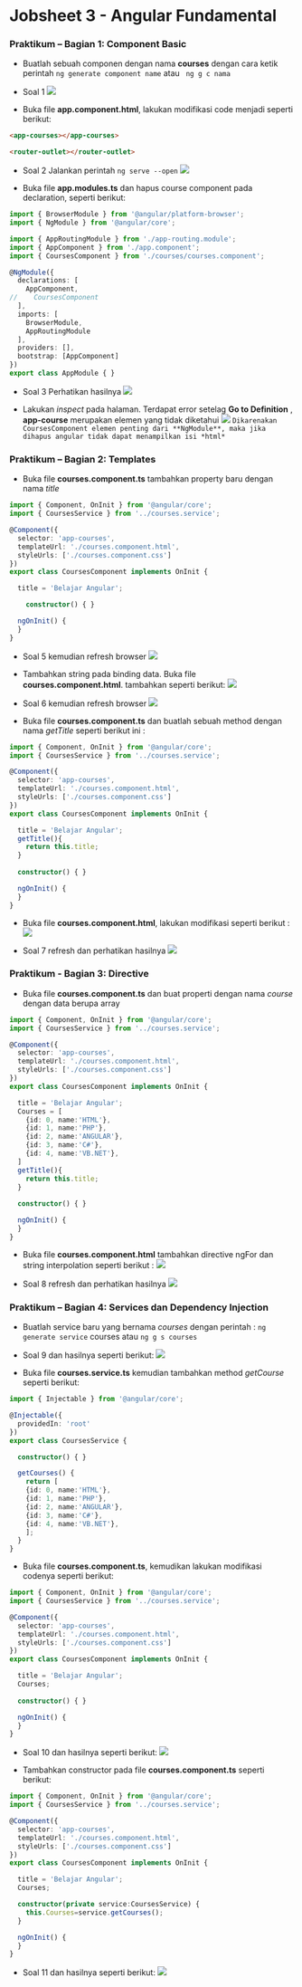 # Jobsheet 3 - Angular Fundamental 

### Praktikum – Bagian 1: Component Basic

- Buatlah sebuah componen dengan nama **courses** dengan cara ketik perintah `ng generate component name` atau ` ng g c nama`

- Soal 1
![](image/Jobsheet3/1.png)

- Buka file **app.component.html**, lakukan modifikasi code menjadi seperti berikut:

```html
<app-courses></app-courses>

<router-outlet></router-outlet>
```

- Soal 2
Jalankan perintah `ng serve --open`
![](image/Jobsheet3/2.png)

- Buka file **app.modules.ts** dan hapus course component pada declaration, seperti berikut:

```typescript
import { BrowserModule } from '@angular/platform-browser';
import { NgModule } from '@angular/core';

import { AppRoutingModule } from './app-routing.module';
import { AppComponent } from './app.component';
import { CoursesComponent } from './courses/courses.component';

@NgModule({
  declarations: [
    AppComponent,
//    CoursesComponent
  ],
  imports: [
    BrowserModule,
    AppRoutingModule
  ],
  providers: [],
  bootstrap: [AppComponent]
})
export class AppModule { }
```

- Soal 3
Perhatikan hasilnya
![](image/Jobsheet3/3.png)

- Lakukan *inspect* pada halaman. Terdapat error setelag **Go to Definition** , **app-course** merupakan elemen yang tidak diketahui
![](image/Jobsheet3/4.png)
`Dikarenakan CoursesComponent elemen penting dari **NgModule**, maka jika dihapus angular tidak dapat menampilkan isi *html*`

### Praktikum – Bagian 2: Templates

- Buka file **courses.component.ts** tambahkan property baru dengan nama *title*

```Typescript
import { Component, OnInit } from '@angular/core';
import { CoursesService } from '../courses.service';

@Component({
  selector: 'app-courses',
  templateUrl: './courses.component.html',
  styleUrls: ['./courses.component.css']
})
export class CoursesComponent implements OnInit {

  title = 'Belajar Angular';

    constructor() { }

  ngOnInit() {
  }
}
```
- Soal 5 kemudian refresh browser
![](image/Jobsheet3/5.png)

- Tambahkan string pada binding data. Buka file **courses.component.html**. tambahkan seperti berikut:
![](image/Jobsheet3/5a.png)

- Soal 6 kemudian refresh browser
![](image/Jobsheet3/6.png)

- Buka file **courses.component.ts** dan buatlah sebuah method dengan nama *getTitle* seperti berikut ini :

```typescript
import { Component, OnInit } from '@angular/core';
import { CoursesService } from '../courses.service';

@Component({
  selector: 'app-courses',
  templateUrl: './courses.component.html',
  styleUrls: ['./courses.component.css']
})
export class CoursesComponent implements OnInit {

  title = 'Belajar Angular';
  getTitle(){
    return this.title;
  }
  
  constructor() { }

  ngOnInit() {
  }
}
```
- Buka file **courses.component.html**, lakukan modifikasi seperti berikut :
![](image/Jobsheet3/6a.png)

- Soal 7 refresh dan perhatikan hasilnya
![](image/Jobsheet3/7.png)

### Praktikum - Bagian 3: Directive

- Buka file **courses.component.ts** dan buat properti dengan nama *course* dengan data berupa array

```typescript
import { Component, OnInit } from '@angular/core';
import { CoursesService } from '../courses.service';

@Component({
  selector: 'app-courses',
  templateUrl: './courses.component.html',
  styleUrls: ['./courses.component.css']
})
export class CoursesComponent implements OnInit {

  title = 'Belajar Angular';
  Courses = [
    {id: 0, name:'HTML'},
    {id: 1, name:'PHP'},
    {id: 2, name:'ANGULAR'},
    {id: 3, name:'C#'},
    {id: 4, name:'VB.NET'},
  ]
  getTitle(){
    return this.title;
  }
  
  constructor() { }

  ngOnInit() {
  }
}
```
- Buka file **courses.component.html** tambahkan directive ngFor dan string interpolation seperti berikut :
![](image/Jobsheet3/7a.png)

- Soal 8 refresh dan perhatikan hasilnya
![](image/Jobsheet3/8.png)

### Praktikum – Bagian 4: Services dan Dependency Injection

- Buatlah service baru yang bernama *courses* dengan perintah : `ng generate service` courses atau `ng g s courses`

- Soal 9 dan hasilnya seperti berikut:
![](image/Jobsheet3/9.png)

- Buka file **courses.service.ts** kemudian tambahkan method *getCourse* seperti berikut:

```typescript
import { Injectable } from '@angular/core';

@Injectable({
  providedIn: 'root'
})
export class CoursesService {

  constructor() { }

  getCourses() {
    return [
    {id: 0, name:'HTML'},
    {id: 1, name:'PHP'},
    {id: 2, name:'ANGULAR'},
    {id: 3, name:'C#'},
    {id: 4, name:'VB.NET'},
    ];
  }
}
```
- Buka file **courses.component.ts**, kemudikan lakukan modifikasi codenya seperti berikut:

```typescript
import { Component, OnInit } from '@angular/core';
import { CoursesService } from '../courses.service';

@Component({
  selector: 'app-courses',
  templateUrl: './courses.component.html',
  styleUrls: ['./courses.component.css']
})
export class CoursesComponent implements OnInit {

  title = 'Belajar Angular';
  Courses;
  
  constructor() { }

  ngOnInit() {
  }
}
```
* Soal 10 dan hasilnya seperti berikut:
![](image/Jobsheet3/10.png)

* Tambahkan constructor pada file **courses.component.ts** seperti berikut:

```typescript
import { Component, OnInit } from '@angular/core';
import { CoursesService } from '../courses.service';

@Component({
  selector: 'app-courses',
  templateUrl: './courses.component.html',
  styleUrls: ['./courses.component.css']
})
export class CoursesComponent implements OnInit {

  title = 'Belajar Angular';
  Courses;

  constructor(private service:CoursesService) {
    this.Courses=service.getCourses();
  }

  ngOnInit() {
  }
}
```
- Soal 11 dan hasilnya seperti berikut:
![](image/Jobsheet3/11.png)